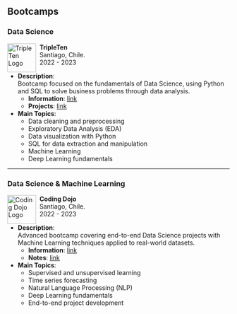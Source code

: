 ## Bootcamps

### Data Science  

<p>
<img src="../../images/about_me/tripleten.png" alt="TripleTen Logo"
style="float:left; width:65px; height:65px;">
<span style="vertical-align:bottom">
&nbsp <strong>TripleTen</strong> <br>
&nbsp Santiago, Chile. <br>
&nbsp 2022 - 2023
</span>
</p>

- **Description**:  
Bootcamp focused on the fundamentals of Data Science, using Python and SQL to solve business problems through data analysis.
    - **Information**: [link](https://tripleten.com/data-science/)  
    - **Projects**: [link](https://github.com/fralfaro/Practicum-Projects)
- **Main Topics**:
    - Data cleaning and preprocessing  
    - Exploratory Data Analysis (EDA)  
    - Data visualization with Python  
    - SQL for data extraction and manipulation  
    - Machine Learning  
    - Deep Learning fundamentals 



---

### Data Science & Machine Learning  

<p>
<img src="../../images/about_me/cd_03.png" alt="Coding Dojo Logo"
style="float:left; width:65px; height:65px;">
<span style="vertical-align:bottom">
&nbsp <strong>Coding Dojo</strong> <br>
&nbsp Santiago, Chile. <br>
&nbsp 2022 - 2023
</span>
</p>

- **Description**:  
Advanced bootcamp covering end-to-end Data Science projects with Machine Learning techniques applied to real-world datasets.
    - **Information**: [link](https://cdn2.codingdojo.com/files/data_science_course_packet.pdf)  
    - **Notes**: [link](https://github.com/fralfaro/CodingDojo-Data-Course)
- **Main Topics**:
    - Supervised and unsupervised learning  
    - Time series forecasting  
    - Natural Language Processing (NLP)  
    - Deep Learning fundamentals  
    - End-to-end project development  
  


